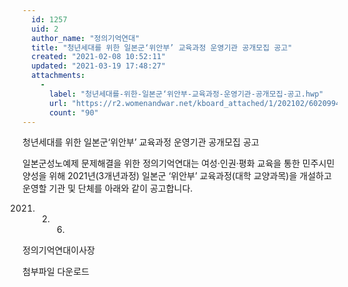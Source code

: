 ```yaml
---
  id: 1257
  uid: 2
  author_name: "정의기억연대"
  title: "청년세대를 위한 일본군‘위안부’ 교육과정 운영기관 공개모집 공고"
  created: "2021-02-08 10:52:11"
  updated: "2021-03-19 17:48:27"
  attachments: 
    - 
      label: "청년세대를-위한-일본군‘위안부-교육과정-운영기관-공개모집-공고.hwp"
      url: "https://r2.womenandwar.net/kboard_attached/1/202102/6020994b9c7aa4006538.hwp"
      count: "90"
---
```

청년세대를 위한 일본군‘위안부’ 교육과정 운영기관 공개모집 공고
 
 일본군성노예제 문제해결을 위한 정의기억연대는 여성·인권·평화 교육을 통한 민주시민 양성을 위해 2021년(3개년과정) 일본군 ‘위안부’ 교육과정(대학 교양과목)을 개설하고 운영할 기관 및 단체를 아래와 같이 공고합니다. 

2021. 2. 6.
정의기억연대이사장

첨부파일 다운로드